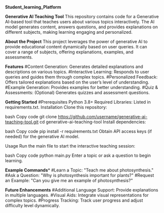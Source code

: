 ﻿**Student_learning_Platform**

**Generative AI Teaching Tool**
This repository contains code for a Generative AI-based tool that teaches users about various topics interactively. The AI model generates content, answers questions, and provides explanations on different subjects, making learning engaging and personalized.

**About the Project**
This project leverages the power of generative AI to provide educational content dynamically based on user queries. It can cover a range of subjects, offering explanations, examples, and assessments.

**Features**
#Content Generation: Generates detailed explanations and descriptions on various topics.
#Interactive Learning: Responds to user queries and guides them through complex topics.
#Personalized Feedback: Offers tailored explanations based on the user’s level of understanding.
#Example Generation: Provides examples for better understanding.
#Quiz & Assessments: (Optional) Generates quizzes and assessment questions.


**Getting Started**
#Prerequisites
Python 3.8+
Required Libraries: Listed in requirements.txt.
Installation
Clone this repository:

bash
Copy code
git clone https://github.com/username/generative-ai-teaching-tool.git
cd generative-ai-teaching-tool
Install dependencies:

bash
Copy code
pip install -r requirements.txt
Obtain API access keys (if needed) for the generative AI model.

Usage
Run the main file to start the interactive teaching session:

bash
Copy code
python main.py
Enter a topic or ask a question to begin learning.

**Example Commands***
#Learn a Topic: "Teach me about photosynthesis."
#Ask a Question: "Why is photosynthesis important for plants?"
#Request an Example: "Can you give me an example of photosynthesis?"

**Future Enhancements**
#Additional Language Support: Provide explanations in multiple languages.
#Visual Aids: Integrate visual representations for complex topics.
#Progress Tracking: Track user progress and adjust difficulty level dynamically.
